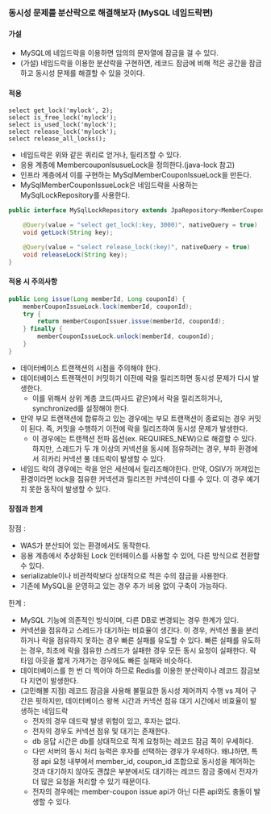 ### 동시성 문제를 분산락으로 해결해보자 (MySQL 네임드락편)

#### 가설

- MySQL에 네임드락을 이용하면 임의의 문자열에 잠금을 걸 수 있다.
- (가설) 네임드락을 이용한 분산락을 구현하면, 레코드 잠금에 비해 적은 공간을 잠금하고 동시성 문제를 해결할 수 있을 것이다.

#### 적용

```mysql
select get_lock('mylock', 2);
select is_free_lock('mylock');
select is_used_lock('mylock');
select release_lock('mylock');
select release_all_locks();
```

- 네임드락은 위와 같은 쿼리로 얻거나, 릴리즈할 수 있다.
- 응용 계층에 MembercouponIsusueLock을 정의한다.(java-lock 참고)
- 인프라 계층에서 이를 구현하는 MySqlMemberCouponIssueLock을 만든다.
- MySqlMemberCouponIssueLock은 네임드락을 사용하는 MySqlLockRepository를 사용한다.

```java
public interface MySqlLockRepository extends JpaRepository<MemberCoupon, Long> {

    @Query(value = "select get_lock(:key, 3000)", nativeQuery = true)
    void getLock(String key);

    @Query(value = "select release_lock(:key)", nativeQuery = true)
    void releaseLock(String key);
}
```

#### 적용 시 주의사항

```java
public Long issue(Long memberId, Long couponId) {
    memberCouponIssueLock.lock(memberId, couponId);
    try {
        return memberCouponIssuer.issue(memberId, couponId);
    } finally {
        memberCouponIssueLock.unlock(memberId, couponId);
    }
}
```

- 데이터베이스 트랜잭션의 시점을 주의해야 한다.
- 데이터베이스 트랜잭션이 커밋하기 이전에 락을 릴리즈하면 동시성 문제가 다시 발생한다.
    - 이를 위해서 상위 계층 코드(파사드 같은)에서 락을 릴리즈하거나, synchronized를 설정해야 한다.
- 만약 부모 트랜잭션에 합류하고 있는 경우에는 부모 트랜잭션이 종료되는 경우 커밋이 된다. 즉, 커밋을 수행하기 이전에 락을 릴리즈하여 동시성 문제가 발생한다.
    - 이 경우에는 트랜잭션 전파 옵션(ex. REQUIRES_NEW)으로 해결할 수 있다. 하지만, 스레드가 두 개 이상의 커넥션을 동시에 점유하려는 경우, 부하 환경에서 히카리 커넥션 풀 데드락이 발생할 수
      있다.
- 네임드 락의 경우에는 락을 얻은 세션에서 릴리즈해야한다. 만약, OSIV가 꺼져있는 환경이라면 lock을 점유한 커넥션과 릴리즈한 커넥션이 다를 수 있다. 이 경우 예기치 못한 동작이 발생할 수 있다.

#### 장점과 한계

장점 :

- WAS가 분산되어 있는 환경에서도 동작한다.
- 응용 계층에서 추상화된 Lock 인터페이스를 사용할 수 있어, 다른 방식으로 전환할 수 있다.
- serializable이나 비관적락보다 상대적으로 적은 수의 잠금을 사용한다.
- 기존에 MySQL을 운영하고 있는 경우 추가 비용 없이 구축이 가능하다.

한계 :

- MySQL 기능에 의존적인 방식이며, 다른 DB로 변경되는 경우 한계가 있다.
- 커넥션을 점유하고 스레드가 대기하는 비효율이 생긴다. 이 경우, 커넥션 풀을 분리하거나 락을 점유하지 못하는 경우 빠른 실패를 유도할 수 있다. 빠른 실패를 유도하는 경우, 최초에 락을 점유한 스레드가 실패한
  경우 모든 동시 요청이 실패한다. 락 타임 아웃을 짧게 가져가는 경우에도 빠른 실패와 비슷하다.
- 데이터베이스를 한 번 더 찍어야 하므로 Redis를 이용한 분산락이나 레코드 잠금보다 지연이 발생한다.
- (고민해볼 지점) 레코드 잠금을 사용해 불필요한 동시성 제어까지 수행 vs 제어 구간은 핏하지만, 데이터베이스 왕복 시간과 커넥션 점유 대기 시간에서 비효율이 발생하는 네임드락
    - 전자의 경우 데드락 발생 위험이 있고, 후자는 없다.
    - 전자의 경우도 커넥션 점유 및 대기는 존재한다.
    - db 응답 시간은 db를 상대적으로 적게 요청하는 레코드 잠금 쪽이 우세하다.
    - 다만 서버의 동시 처리 능력은 후자를 선택하는 경우가 우세하다. 왜냐하면, 특정 api 요청 내부에서 member_id, coupon_id 조합으로 동시성을 제어하는 것과 대기하지 않아도 괜찮은 부분에서도
      대기하는 레코드 잠금 중에서 전자가 더 많은 요청을 처리할 수 있기 때문이다.
    - 전자의 경우에는 member-coupon issue api가 아닌 다른 api와도 충돌이 발생할 수 있다.
